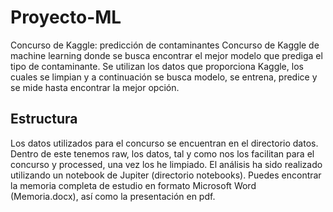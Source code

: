 # Proyecto-ML
Concurso de Kaggle: predicción de contaminantes
Concurso de Kaggle de machine learning donde se busca encontrar el mejor modelo que prediga el tipo de contaminante. Se utilizan los datos que proporciona Kaggle, los cuales se limpian y a continuación se busca modelo, se entrena, predice y se mide hasta encontrar la mejor opción. 
## Estructura
Los datos utilizados para el concurso se encuentran en el directorio datos. Dentro de este tenemos raw, los datos, tal y como nos los facilitan para el concurso y processed, una vez los he limpiado. El análisis ha sido realizado utilizando un notebook de Jupiter (directorio notebooks). Puedes encontrar la memoria completa de estudio en formato Microsoft Word (Memoria.docx), así como la presentación en pdf.
